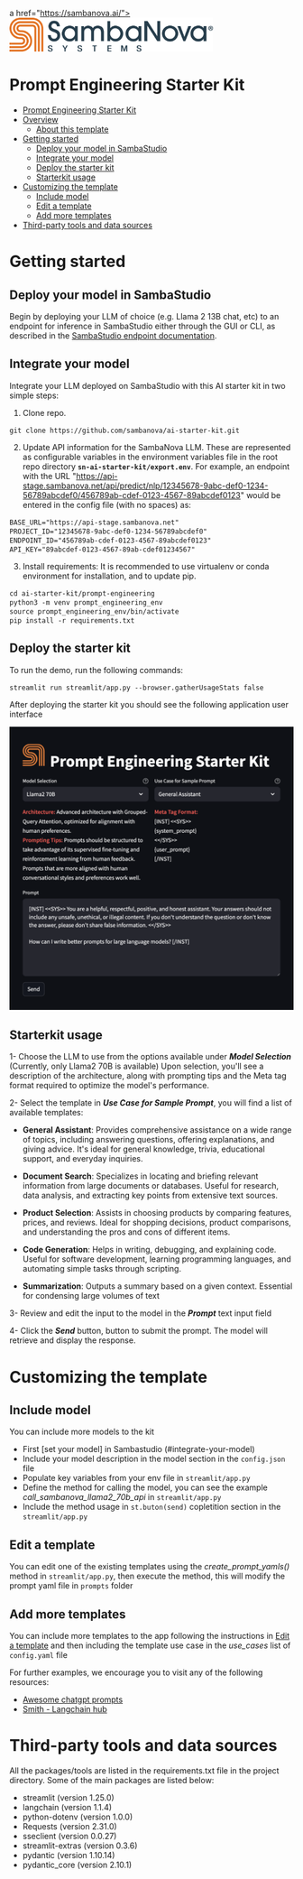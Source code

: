 
a href="https://sambanova.ai/">
<picture>
  <source media="(prefers-color-scheme: dark)" srcset="../images/SambaNova-light-logo-1.png" height="60">
  <img alt="SambaNova logo" src="../images/SambaNova-dark-logo-1.png" height="60">
</picture>
</a>

Prompt Engineering Starter Kit
======================
<!-- TOC -->

- [Prompt Engineering Starter Kit](#prompt-engineering-starter-kit)
- [Overview](#overview)
    - [About this template](#about-this-template)
- [Getting started](#getting-started)
    - [Deploy your model in SambaStudio](#deploy-your-model-in-sambastudio)
    - [Integrate your model](#integrate-your-model)
    - [Deploy the starter kit](#deploy-the-starter-kit)
    - [Starterkit usage](#starterkit-usage)
- [Customizing the template](#customizing-the-template)
    - [Include model](#include-model)
    - [Edit a template](#edit-a-template)
    - [Add more templates](#add-more-templates)
- [Third-party tools and data sources](#third-party-tools-and-data-sources)

<!-- /TOC -->
# Getting started

## Deploy your model in SambaStudio

Begin by deploying your LLM of choice (e.g. Llama 2 13B chat, etc) to an endpoint for inference in SambaStudio either through the GUI or CLI, as described in the [SambaStudio endpoint documentation](https://docs.sambanova.ai/sambastudio/latest/endpoints.html).

## Integrate your model

Integrate your LLM deployed on SambaStudio with this AI starter kit in two simple steps:
1. Clone repo.
```
git clone https://github.com/sambanova/ai-starter-kit.git
```
2. Update API information for the SambaNova LLM.  These are represented as configurable variables in the environment variables file in the root repo directory **```sn-ai-starter-kit/export.env```**. For example, an endpoint with the URL
"https://api-stage.sambanova.net/api/predict/nlp/12345678-9abc-def0-1234-56789abcdef0/456789ab-cdef-0123-4567-89abcdef0123"
would be entered in the config file (with no spaces) as:
```
BASE_URL="https://api-stage.sambanova.net"
PROJECT_ID="12345678-9abc-def0-1234-56789abcdef0"
ENDPOINT_ID="456789ab-cdef-0123-4567-89abcdef0123"
API_KEY="89abcdef-0123-4567-89ab-cdef01234567"
```

3. Install requirements: It is recommended to use virtualenv or conda environment for installation, and to update pip.
```
cd ai-starter-kit/prompt-engineering
python3 -m venv prompt_engineering_env
source prompt_engineering_env/bin/activate
pip install -r requirements.txt
```

## Deploy the starter kit
To run the demo, run the following commands:
```
streamlit run streamlit/app.py --browser.gatherUsageStats false 
```

After deploying the starter kit you should see the following application user interface

![capture of prompt_engineering_demo](./docs/prompt_enginnering_app.png)

## Starterkit usage 

1- Choose the LLM to use from the options available under ***Model Selection*** (Currently, only Llama2 70B is available) Upon selection, you'll see a description of the architecture, along with prompting tips and the Meta tag format required to optimize the model's performance.

2- Select the template in ***Use Case for Sample Prompt***, you will find a list of available templates:

-  **General Assistant**: Provides comprehensive assistance on a wide range of topics, including answering questions, offering explanations, and giving advice. It's ideal for general knowledge, trivia, educational support, and everyday inquiries.

- **Document Search**: Specializes in locating and briefing relevant information from large documents or databases. Useful for research, data analysis, and extracting key points from extensive text sources.

- **Product Selection**: Assists in choosing products by comparing features, prices, and reviews. Ideal for shopping decisions, product comparisons, and understanding the pros and cons of different items.

- **Code Generation**: Helps in writing, debugging, and explaining code. Useful for software development, learning programming languages, and automating simple tasks through scripting.

- **Summarization**: Outputs a summary based on a given context. Essential for condensing large volumes of text 

3-  Review and edit the input to the model in the ***Prompt*** text input field

4- Click the ***Send*** button, button to submit the prompt. The model will retrieve and display the response.

# Customizing the template

## Include model

You can include more models to the kit 
- First [set your model] in Sambastudio (#integrate-your-model)
- Include your model description in the model section in the ```config.json``` file
- Populate key variables from your env file in ```streamlit/app.py```
- Define the method for calling the model, you can see the example *call_sambanova_llama2_70b_api* in ```streamlit/app.py```
- Include the method usage in ```st.buton(send)``` copletition section in the ```streamlit/app.py```

## Edit a template

You can edit one of the existing templates using the *create_prompt_yamls()* method in ```streamlit/app.py```, then execute the method, this will modify the prompt yaml file in ```prompts``` folder

## Add more templates

You can include more templates to the app following the instructions in [Edit a template](#edit-a-template) and then including the template use case in the *use_cases* list of ```config.yaml``` file

For further examples, we encourage you to visit any of the following resources:
- [Awesome chatgpt prompts](https://github.com/f/awesome-chatgpt-prompts)
- [Smith - Langchain hub](https://smith.langchain.com/hub)

# Third-party tools and data sources

All the packages/tools are listed in the requirements.txt file in the project directory. Some of the main packages are listed below:

- streamlit (version 1.25.0)
- langchain (version 1.1.4)
- python-dotenv (version 1.0.0)
- Requests (version 2.31.0)
- sseclient (version 0.0.27)
- streamlit-extras (version 0.3.6)
- pydantic (version 1.10.14)
- pydantic_core (version 2.10.1)